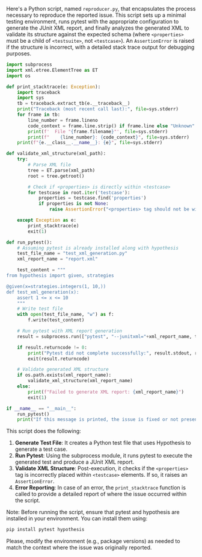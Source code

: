 Here's a Python script, named `reproducer.py`, that encapsulates the process necessary to reproduce the reported issue. This script sets up a minimal testing environment, runs pytest with the appropriate configuration to generate the JUnit XML report, and finally analyzes the generated XML to validate its structure against the expected schema (where `<properties>` must be a child of `<testsuite>`, not `<testcase>`). An `AssertionError` is raised if the structure is incorrect, with a detailed stack trace output for debugging purposes.

```python
import subprocess
import xml.etree.ElementTree as ET
import os

def print_stacktrace(e: Exception):
    import traceback
    import sys
    tb = traceback.extract_tb(e.__traceback__)
    print("Traceback (most recent call last):", file=sys.stderr)
    for frame in tb:
        line_number = frame.lineno
        code_context = frame.line.strip() if frame.line else "Unknown"
        print(f'  File "{frame.filename}"', file=sys.stderr)
        print(f"    {line_number}: {code_context}", file=sys.stderr)
    print(f"{e.__class__.__name__}: {e}", file=sys.stderr)

def validate_xml_structure(xml_path):
    try:
        # Parse XML file
        tree = ET.parse(xml_path)
        root = tree.getroot()

        # Check if <properties> is directly within <testcase>
        for testcase in root.iter('testcase'):
            properties = testcase.find('properties')
            if properties is not None:
                raise AssertionError("<properties> tag should not be within <testcase>")

    except Exception as e:
        print_stacktrace(e)
        exit(1)

def run_pytest():
    # Assuming pytest is already installed along with hypothesis
    test_file_name = "test_xml_generation.py"
    xml_report_name = "report.xml"

    test_content = """
from hypothesis import given, strategies

@given(x=strategies.integers(1, 10,))
def test_xml_generation(x):
    assert 1 <= x <= 10
    """
    # Write test file
    with open(test_file_name, "w") as f:
        f.write(test_content)

    # Run pytest with XML report generation
    result = subprocess.run(["pytest", "--junitxml="+xml_report_name, test_file_name], capture_output=True, text=True)

    if result.returncode != 0:
        print("Pytest did not complete successfully:", result.stdout, result.stderr)
        exit(result.returncode)

    # Validate generated XML structure
    if os.path.exists(xml_report_name):
        validate_xml_structure(xml_report_name)
    else:
        print(f"Failed to generate XML report: {xml_report_name}")
        exit(1)

if __name__ == "__main__":
    run_pytest()
    print("If this message is printed, the issue is fixed or not present.")
```

This script does the following:

1. **Generate Test File**: It creates a Python test file that uses Hypothesis to generate a test case.
2. **Run Pytest**: Using the subprocess module, it runs pytest to execute the generated test and produce a JUnit XML report.
3. **Validate XML Structure**: Post-execution, it checks if the `<properties>` tag is incorrectly placed within `<testcase>` elements. If so, it raises an `AssertionError`.
4. **Error Reporting**: In case of an error, the `print_stacktrace` function is called to provide a detailed report of where the issue occurred within the script.

Note: Before running the script, ensure that pytest and hypothesis are installed in your environment. You can install them using:

```bash
pip install pytest hypothesis
```

Please, modify the environment (e.g., package versions) as needed to match the context where the issue was originally reported.